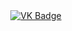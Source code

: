<div id="badges" align ="center"
<a href = "https://vk.com/a_lis_hka" 
  <img src = "https://img.shields.io/badge/VK-blue?style=fon-the-badge&logo=VK&logoColor=white" alt="VK Badge"/>
</a>
<a href = "https://mail.google.com/mail/u/0/#inbox">
<img src = "https://img.shields.io/badge/EMAIL-red?style=for-the-badge&logo=Gmail&logoColor=white"
alt="VK Badge"/>
</a>
</div>
